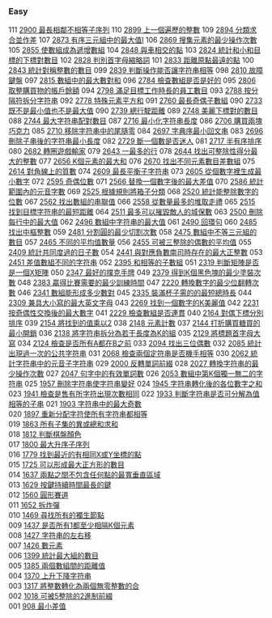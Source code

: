 ### Easy 

111 [2900 最長相鄰不相等子序列](./Easy/2900.md)
110 [2899 上一個遍歷的整數](./Easy/2899.md)
109 [2894 分類求合並作差](./Easy/2894.md)
107 [2873 有序三元組中的最大值I](./Easy/2873.md)
106 [2869 搜集元素的最少操作次數](./Easy/2869.md)
105 [2855 使數組成為遞增數組](./Easy/2855.md)
104 [2848 與車相交的點](./Easy/2848.md)
103 [2824 統計和小和目標的下標對數目](./Easy/2824.md)
102 [2828 判別首字母縮略詞](./Easy/2828.md)
101 [2833 距離原點最遠的點](./Easy/2833.md)
100 [2843 統計對稱整數的數目](./Easy/2843.md)
099 [2839 判斷操作能否讓字符串相等](./Easy/2839.md)
098 [2810 故障鍵盤](./Easy/2810.md)
097 [2815 數組中的最大數對和](./Easy/2815.md)
096 [2784 檢查數組是否是好的](./Easy/2784.md)
095 [2806 取整購買物的帳戶餘額](./Easy/2806.md)
094 [2798 滿足目標工作時長的員工數目](./Easy/2798.md)
093 [2788 按分隔符拆分字符串](./Easy/2788.md)
092 [2778 特殊元素平方和](./Easy/2778.md)
091 [2760 最長奇偶子數組](./Easy/2760.md)
090 [2733 既不是最小值也不是最大值](./Easy/2733.md)
090 [2739 總行駛距離](./Easy/2739.md)
089 [2748 美麗下標對的數目](./Easy/2748.md)
088 [2744 最大字符串配對數目](./Easy/2744.md)
087 [2716 最小化字符串長度](./Easy/2716.md)
086 [2706 購買兩塊巧克力](./Easy/2706.md)
085 [2710 移除字符串中的尾隨零](./Easy/2710.md)
084 [2697 字典序最小回文串](./Easy/2697.md)
083 [2696 刪除子串後的字符串最小長度](./Easy/2696.md)
082 [2729 斷一個數是否迷人](./Easy/2729.md)
081 [2717 半有序排序](./Easy/2717.md)
080 [2682 轉圈遊戲輸家](./Easy/2682.md)
079 [2643 一最多的行](./Easy/2643.md)
078 [2644 找出可整除性得分最大的整數](./Easy/2644.md) 
077 [2656 K個元素的最大和](./Easy/2656.md) 
076 [2670 找出不同元素數目差數組](./Easy/2670.md) 
075 [2614 對角線上的質數](./Easy/2614.md) 
074 [2609 最長平衡子字符串](./Easy/2609.md) 
073 [2605 從個數字裡生成最小數字](./Easy/2605.md) 
072 [2595 奇偶位數](./Easy/2595.md) 
071 [2566 替換一個數字後的最大差值](./Easy/2566.md) 
070 [2586 統計範圍內的元音字數](./Easy/2586.md) 
069 [2525 根據規則將箱子分類](./Easy/2525.md) 
068 [2520 統計能整除數字的位數](./Easy/2520.md) 
067 [2562 找出數組的串聯值](./Easy/2562.md) 
066 [2558 從數量最多的堆取走禮](./Easy/2558.md) 
065 [2515 找到目標字符串的最短距離](./Easy/2515.md) 
064 [2511 最多可以摧毀敵人的城保數](./Easy/2511.md) 
063 [2500 刪除每行中的最大值](./Easy/2500.md) 
062 [2496 數組中字符串的最大值](./Easy/2496.md) 
061 [2490 回環句](./Easy/2490.md) 
060 [2485 找出中樞整數](./Easy/2485.md) 
059 [2481 分割圓的最少切割次數](./Easy/2481.md) 
058 [2475 數組中不等三元組的數目](./Easy/2475.md) 
057 [2465 不同的平均值數量](./Easy/2465.md) 
056 [2455 可被三整除的偶數的平均值](./Easy/2455.md) 
055 [2409 統計共同度過的日子數](./Easy/2409.md) 
054 [2441 與對應負數南司時存在的最大正整數](./Easy/2441.md) 
053 [2451 差值數組不同的字符串](./Easy/2451.md) 
052 [2395 和相等的子數組](./Easy/2395.md) 
051 [2319 判斷矩陣是否是一個X矩陣](./Easy/2319.md) 
050 [2347 最好的撲克手牌](./Easy/2347.md) 
049 [2379 得到K個黑色塊的最少塗裝次數](./Easy/2379.md) 
048 [2383 贏得比賽需要的最少訓練時間](./Easy/2383.md) 
047 [2220 轉換數字的最少位翻轉次數](./Easy/2220.md) 
046 [2341 數組能形成多少數對](./Easy/2341.md) 
045 [2335 裝滿杯子需的的最短總時長](./Easy/2335.md) 
044 [2309 兼具大小寫的最大英文字母](./Easy/2309.md) 
043 [2269 找到一個數字的K美麗值](./Easy/2269.md) 
042 [2231 按奇偶性交換後的最大數字](./Easy/2231.md) 
041 [2229 檢查數組是否連貫](./Easy/2229.md) 
040 [2164 對偶下標分別排序](./Easy/2164.md) 
039 [2154 將找到的值乘以2](./Easy/2154.md) 
038 [2148 元素計數](./Easy/2148.md) 
037 [2144 打折購買糖買的最小開銷](./Easy/2144.md) 
036 [2138 將字符串拆分為若干長度為K的組](./Easy/2138.md) 
035 [2129 將標題首字母大寫](./Easy/2129.md) 
034 [2124 檢查是否所有A都在B之前](./Easy/2124.md) 
033 [2094 找出三位偶數](./Easy/2094.md) 
032 [2085 統計出現過一次的公共字符串](./Easy/2085.md) 
031 [2068 檢查兩個定符串是否機手相等](./Easy/2068.md) 
030 [2062 統計字符串中的元音子字符串](./Easy/2062.md) 
029 [2000 反轉單詞前綴](./Easy/2000.md) 
028 [2027 轉換字符串的最少操作次數](./Easy/2027.md) 
027 [2047 句字中的有效單詞數](./Easy/2047.md) 
026 [2053 數組中第K個獨一無二的字符串](./Easy/2053.md) 
025 [1957 刪除字符串使字符串變好](./Easy/1957.md) 
024 [1945 字符串轉化後的各位數字之和](./Easy/1945.md) 
023 [1941 檢查是售有所字符出現次數相同](./Easy/1941.md) 
022 [1933 判斷字符串是否可分解為值相等的子串](./Easy/1933.md) 
021 [1903 字符串中的最大奇數](./Easy/1903.md)  
020 [1897 重新分配字符使所有字符串都相等](./Easy/1897.md)  
019 [1863 所有子集的異或總和求和](./Easy/1863.md)  
018 [1812 判斷棋盤顏色](./Easy/1812.md)  
017 [1800 最大升序子序列](./Easy/1800.md)  
016 [1779 找到最近的有相同X或Y坐標的點](./Easy/1779.md)  
015 [1725 可以形成最大正方形的數目](./Easy/1725.md)  
014 [1637 兩點之間不包含任何點的最寬垂直區域](./Easy/1637.md)  
013 [1629 按鍵持續時間最長的鍵](./Easy/1629.md)  
012 [1560 圓形賽道](./Easy/1560.md)  
011 [1652 拆炸彈](./Easy/1652.md)  
010 [1469 尋找所有的獨生節點](./Easy/1469.md)  
009 [1437 是否所有1都至少相隔K個元素](./Easy/1437.md)  
008 [1427 字符串的左右移](./Easy/1427.md)  
007 [1426 數元素](./Easy/1426.md)  
006 [1399 統計最大組的數目](./Easy/1399.md)  
005 [1385 兩個數組間的距離值](./Easy/1385.md)  
004 [1370 上升下降字符串](./Easy/1370.md)  
003 [1317 將整數轉化為兩個無零整數的合](./Easy/1317.md)  
002 [1018 可被5整除的2進制前綴](./Easy/1018.md)   
001 [ 908 最小差值](./Easy/908.md)   